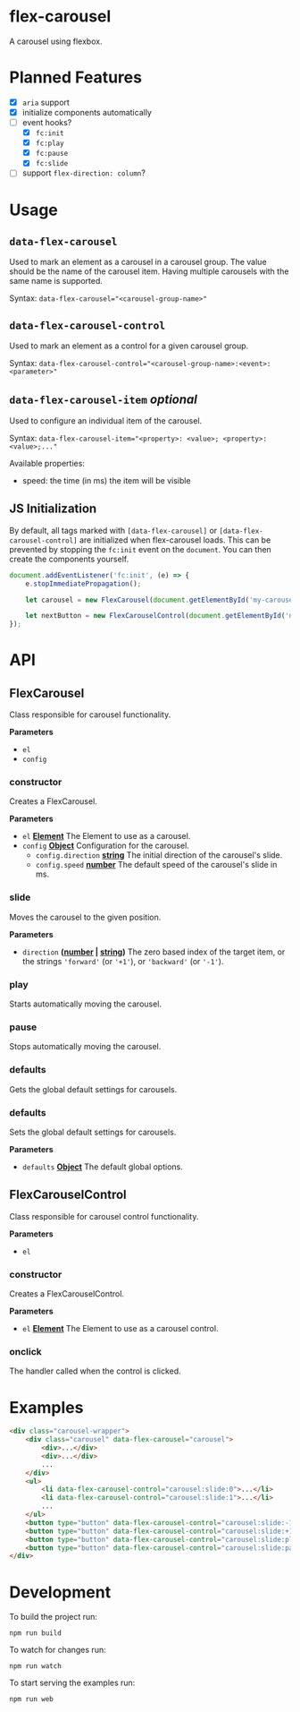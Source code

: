 # flex-carousel

A carousel using flexbox.

# Planned Features

-   [x] `aria` support
-   [x] initialize components automatically
-   [ ] event hooks?
    -   [x] `fc:init`
    -   [x] `fc:play`
    -   [x] `fc:pause`
    -   [x] `fc:slide`
-   [ ] support `flex-direction: column`?

# Usage

## `data-flex-carousel`

Used to mark an element as a carousel in a carousel group. The value should be the name of the carousel item. Having multiple carousels with the same name is supported.

Syntax: `data-flex-carousel="<carousel-group-name>"`

## `data-flex-carousel-control`

Used to mark an element as a control for a given carousel group.

Syntax: `data-flex-carousel-control="<carousel-group-name>:<event>:<parameter>"`

## `data-flex-carousel-item` _optional_

Used to configure an individual item of the carousel.

Syntax: `data-flex-carousel-item="<property>: <value>; <property>: <value>;..."`

Available properties:

-   speed: the time (in ms) the item will be visible

## JS Initialization

By default, all tags marked with `[data-flex-carousel]` or `[data-flex-carousel-control]` are initialized when flex-carousel loads. This can be prevented by stopping the `fc:init` event on the `document`. You can then create the components yourself.

```javascript
document.addEventListener('fc:init', (e) => {
    e.stopImmediatePropagation();

    let carousel = new FlexCarousel(document.getElementById('my-carousel'));

    let nextButton = new FlexCarouselControl(document.getElementById('next-button'));
});
```

# API

<!-- Generated by documentation.js. Update this documentation by updating the source code. -->

## FlexCarousel

Class responsible for carousel functionality.

**Parameters**

-   `el`  
-   `config`  

### constructor

Creates a FlexCarousel.

**Parameters**

-   `el` **[Element](https://developer.mozilla.org/en-US/docs/Web/API/Element)** The Element to use as a carousel.
-   `config` **[Object](https://developer.mozilla.org/en-US/docs/Web/JavaScript/Reference/Global_Objects/Object)** Configuration for the carousel.
    -   `config.direction` **[string](https://developer.mozilla.org/en-US/docs/Web/JavaScript/Reference/Global_Objects/String)** The initial direction of the carousel's slide.
    -   `config.speed` **[number](https://developer.mozilla.org/en-US/docs/Web/JavaScript/Reference/Global_Objects/Number)** The default speed of the carousel's slide in ms.

### slide

Moves the carousel to the given position.

**Parameters**

-   `direction` **([number](https://developer.mozilla.org/en-US/docs/Web/JavaScript/Reference/Global_Objects/Number) \| [string](https://developer.mozilla.org/en-US/docs/Web/JavaScript/Reference/Global_Objects/String))** The zero based index of the target item, or the strings `'forward'` (or `'+1'`), or `'backward'` (or `'-1'`).

### play

Starts automatically moving the carousel.

### pause

Stops automatically moving the carousel.

### defaults

Gets the global default settings for carousels.

### defaults

Sets the global default settings for carousels.

**Parameters**

-   `defaults` **[Object](https://developer.mozilla.org/en-US/docs/Web/JavaScript/Reference/Global_Objects/Object)** The default global options.

## FlexCarouselControl

Class responsible for carousel control functionality.

**Parameters**

-   `el`  

### constructor

Creates a FlexCarouselControl.

**Parameters**

-   `el` **[Element](https://developer.mozilla.org/en-US/docs/Web/API/Element)** The Element to use as a carousel control.

### onclick

The handler called when the control is clicked.

# Examples

```html
<div class="carousel-wrapper">
    <div class="carousel" data-flex-carousel="carousel">
        <div>...</div>
        <div>...</div>
        ...
    </div>
    <ul>
        <li data-flex-carousel-control="carousel:slide:0">...</li>
        <li data-flex-carousel-control="carousel:slide:1">...</li>
        ...
    </ul>
    <button type="button" data-flex-carousel-control="carousel:slide:-1">Prev</button>
    <button type="button" data-flex-carousel-control="carousel:slide:+1">Next</button>
    <button type="button" data-flex-carousel-control="carousel:slide:play">Play</button>
    <button type="button" data-flex-carousel-control="carousel:slide:pause">Pause</button>
</div>
```


# Development

To build the project run:

    npm run build

To watch for changes run:

    npm run watch

To start serving the examples run:
    
    npm run web